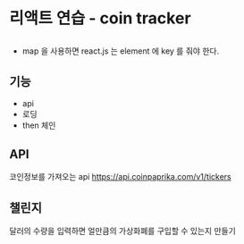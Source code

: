 # 리액트 연습 - coin tracker

##

- map 을 사용하면 react.js 는 element 에 key 를 줘야 한다.

## 기능

- api
- 로딩
- then 체인

## API

코인정보를 가져오는 api
https://api.coinpaprika.com/v1/tickers

## 챌린지

달러의 수량을 입력하면
얼만큼의 가상화폐를 구입할 수 있는지 만들기

